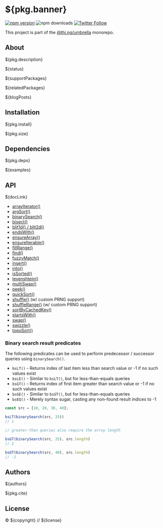 # ${pkg.banner}

[![npm version](https://img.shields.io/npm/v/${pkg.name}.svg)](https://www.npmjs.com/package/${pkg.name})
![npm downloads](https://img.shields.io/npm/dm/${pkg.name}.svg)
[![Twitter Follow](https://img.shields.io/twitter/follow/thing_umbrella.svg?style=flat-square&label=twitter)](https://twitter.com/thing_umbrella)

This project is part of the
[@thi.ng/umbrella](https://github.com/thi-ng/umbrella/) monorepo.

<!-- TOC -->

## About

${pkg.description}

${status}

${supportPackages}

${relatedPackages}

${blogPosts}

## Installation

${pkg.install}

${pkg.size}

## Dependencies

${pkg.deps}

${examples}

## API

${docLink}

- [arrayIterator()](https://github.com/thi-ng/umbrella/tree/develop/packages/arrays/src/iterator.ts)
- [argSort()](https://github.com/thi-ng/umbrella/tree/develop/packages/arrays/src/arg-sort.ts)
- [binarySearch()](https://github.com/thi-ng/umbrella/tree/develop/packages/arrays/src/binary-search.ts)
- [bisect()](https://github.com/thi-ng/umbrella/tree/develop/packages/arrays/src/bisect.ts)
- [blit1d() / blit2d()](https://github.com/thi-ng/umbrella/tree/develop/packages/arrays/src/blit.ts)
- [endsWith()](https://github.com/thi-ng/umbrella/tree/develop/packages/arrays/src/ends-with.ts)
- [ensureArray()](https://github.com/thi-ng/umbrella/tree/develop/packages/arrays/src/ensure-array.ts)
- [ensureIterable()](https://github.com/thi-ng/umbrella/tree/develop/packages/arrays/src/ensure-iterable.ts)
- [fillRange()](https://github.com/thi-ng/umbrella/tree/develop/packages/arrays/src/fill-range.ts)
- [find()](https://github.com/thi-ng/umbrella/tree/develop/packages/arrays/src/find.ts)
- [fuzzyMatch()](https://github.com/thi-ng/umbrella/tree/develop/packages/arrays/src/fuzzy-match.ts)
- [insert()](https://github.com/thi-ng/umbrella/tree/develop/packages/arrays/src/insert.ts)
- [into()](https://github.com/thi-ng/umbrella/tree/develop/packages/arrays/src/into.ts)
- [isSorted()](https://github.com/thi-ng/umbrella/tree/develop/packages/arrays/src/is-sorted.ts)
- [levenshtein()](https://github.com/thi-ng/umbrella/tree/develop/packages/arrays/src/levenshtein.ts)
- [multiSwap()](https://github.com/thi-ng/umbrella/tree/develop/packages/arrays/src/swap.ts)
- [peek()](https://github.com/thi-ng/umbrella/tree/develop/packages/arrays/src/peek.ts)
- [quickSort()](https://github.com/thi-ng/umbrella/tree/develop/packages/arrays/src/quicksort.ts)
- [shuffle()](https://github.com/thi-ng/umbrella/tree/develop/packages/arrays/src/shuffle.ts) (w/ custom PRNG support)
- [shuffleRange()](https://github.com/thi-ng/umbrella/tree/develop/packages/arrays/src/shuffle.ts) (w/ custom PRNG support)
- [sortByCachedKey()](https://github.com/thi-ng/umbrella/tree/develop/packages/arrays/src/sort-cached.ts)
- [startsWith()](https://github.com/thi-ng/umbrella/tree/develop/packages/arrays/src/starts-with.ts)
- [swap()](https://github.com/thi-ng/umbrella/tree/develop/packages/arrays/src/swap.ts)
- [swizzle()](https://github.com/thi-ng/umbrella/tree/develop/packages/arrays/src/swizzle.ts)
- [topoSort()](https://github.com/thi-ng/umbrella/tree/develop/packages/arrays/src/topo-sort.ts)

### Binary search result predicates

The following predicates can be used to perform predecessor / successor
queries using `binarySearch()`.

- `bsLT()` - Returns index of last item less than search value or -1 if
  no such values exist
- `bsLE()` - Similar to `bsLT()`, but for less-than-equals queries
- `bsGT()` - Returns index of first item greater than search value or -1
  if no such values exist
- `bsGE()` - Similar to `bsGT()`, but for less-than-equals queries
- `bsEQ()` - Merely syntax sugar, casting any non-found result indices to -1

```ts
const src = [10, 20, 30, 40];

bsLT(binarySearch(src, 25))
// 1

// greater-than queries also require the array length

bsGT(binarySearch(src, 25), src.length)
// 2

bsGT(binarySearch(src, 40), src.length)
// -1
```

## Authors

${authors}

${pkg.cite}

## License

&copy; ${copyright} // ${license}
